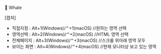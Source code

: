 :whale: Whale   

[캡처]   
- 직접지정 : Alt+1(Windows)/⌃+1(macOS) //원하는 영역 선택    
- 영역선택 : Alt+2(Windows)/⌃+2(macOS) //HTML 영역 선택   
- 전체페이지 : Alt+3(Windows)/⌃+3(macOS) //스크롤 위아래 영역 모두   
- 보이는 화면 : Alt+4(Windows)/⌃+4(macOS) //현재 모니터상 보고 있는 영역   
